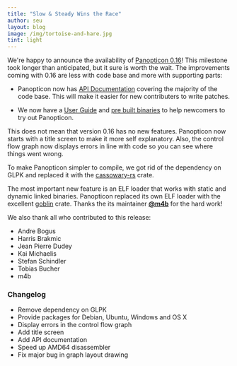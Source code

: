 ```yaml
---
title: "Slow & Steady Wins the Race"
author: seu
layout: blog
image: /img/tortoise-and-hare.jpg
tint: light
---
```


We're happy to announce the availability of [Panopticon 0.16](https://files.panopticon.re/0.16)!
This milestone took longer than anticipated, but it sure is worth the wait. The
improvements coming with 0.16 are less with code base and more with
supporting parts:

 - Panopticon now has [API Documentation](https://doc.panopticon.re/panopticon/index.html)
   covering the majority of the code base. This will make it easier for new
	 contributers to write patches.

 - We now have a [User Guide](https://panopticon.re/usage) and
   [pre built binaries](https://panopticon.re/get) to help newcomers to try out
	 Panopticon.

This does not mean that version 0.16 has no new features. Panopticon now
starts with a title screen to make it more self explanatory. Also, the control
flow graph now displays errors in line with code so you can see where things went
wrong.

To make Panopticon simpler to compile, we got rid of the dependency on GLPK and
replaced it with the [cassowary-rs](https://github.com/dylanede/cassowary-rs) crate.

The most important new feature is an ELF loader that works with static and
dynamic linked binaries. Panopticon replaced its own ELF loader with the
excellent [goblin](https://github.com/m4b/goblin) crate. Thanks the its
maintainer [**@m4b**](https://github.com/m4b) for the hard work!

We also thank all who contributed to this release:

 - Andre Bogus
 - Harris Brakmic
 - Jean Pierre Dudey
 - Kai Michaelis
 - Stefan Schindler
 - Tobias Bucher
 - m4b

### Changelog
 - Remove dependency on GLPK
 - Provide packages for Debian, Ubuntu, Windows and OS X
 - Display errors in the control flow graph
 - Add title screen
 - Add API documentation
 - Speed up AMD64 disassembler
 - Fix major bug in graph layout drawing
